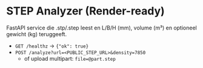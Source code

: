 # STEP Analyzer (Render-ready)

FastAPI service die .stp/.step leest en L/B/H (mm), volume (m³) en optioneel gewicht (kg) teruggeeft.

- `GET /healthz` → `{"ok": true}`
- `POST /analyze?url=<PUBLIC_STEP_URL>&density=7850`
  - of upload multipart: `file=@part.step`
